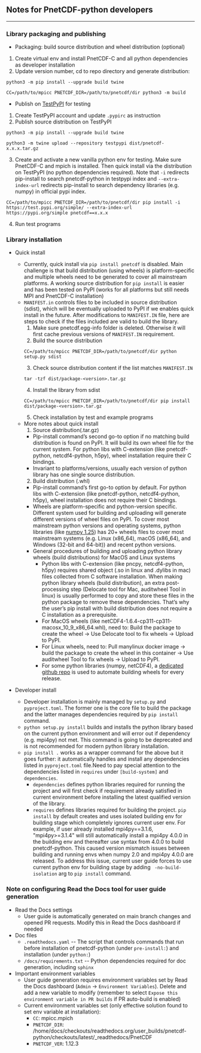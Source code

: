 ## Notes for PnetCDF-python developers
---
### Library packaging and publishing
 * Packaging: build source distribution and wheel distribution (optional)
  1. Create virtual env and install PnetCDF-C and all python dependencies as developer installation
  2. Update version number, cd to repo directory and generate distribution:
  ```
  python3 -m pip install --upgrade build twine
  ```
  ```
  CC=/path/to/mpicc PNETCDF_DIR=/path/to/pnetcdf/dir python3 -m build
  ```
 * Publish on [TestPyPI](https://packaging.python.org/en/latest/guides/using-testpypi/) for testing
 1. Create TestPyPI account and update `.pypirc` as instruction
 2. Publish source distribution on TestPyPI
 ```
 python3 -m pip install --upgrade build twine
 ```
 ```
 python3 -m twine upload --repository testpypi dist/pnetcdf-x.x.x.tar.gz
 ```
 3. Create and activate a new vanilla python env for testing. Make sure PnetCDF-C and mpich is installed. Then quick install via the distribution on TestPyPI (no python dependencies required). Note that `-i` redirects pip-install to search pnetcdf-python in testpypi index and `--extra-index-url` redirects pip-install to search dependency libraries (e.g. numpy) in official pypi index.
 ```
 CC=/path/to/mpicc PNETCDF_DIR=/path/to/pnetcdf/dir pip install -i https://test.pypi.org/simple/ --extra-index-url https://pypi.org/simple pnetcdf==x.x.x
 ```

 4. Run test programs


### Library installation
 * Quick install
   * Currently, quick install via `pip install pnetcdf` is disabled. Main challenge is that build distribution (using wheels) is platform-specific and multiple wheels need to be generated to cover all mainstream platforms. A working source distribution for `pip install` is easier and has been tested on PyPI (works for all platforms but still needs MPI and PnetCDF-C installation) 
   * `MANIFEST.in` controls files to be included in source distribution (sdist), which will be eventually uploaded to PyPI if we enables quick install in the future. After modifications to `MANIFEST.IN` file, here are steps to check if the files included are valid to build the library.
     1. Make sure pnetcdf.egg-info folder is deleted. Otherwise it will first cache previous versions of `MANIFEST.IN` requirement.
     2. Build the source distribution
     ```
     CC=/path/to/mpicc PNETCDF_DIR=/path/to/pnetcdf/dir python setup.py sdist
     ```
     3. Check source distribution content if the list matches `MANIFEST.IN`
     ```
     tar -tzf dist/package-<version>.tar.gz
     ```
     4. Install the library from sdist
     ```
     CC=/path/to/mpicc PNETCDF_DIR=/path/to/pnetcdf/dir pip install dist/package-<version>.tar.gz
     ```
     5. Check installation by test and example programs
   * More notes about quick install
     1. Source distribution(.tar.gz)
       * Pip-install command’s second go-to option if no matching build distribution is found on PyPI. It will build its own wheel file for the current system. For python libs with C-extension (like pnetcdf-python, netcdf4-python, h5py), wheel installation require their C bindings.
       * Invariant to platforms/versions, usually each version of python library has one single source distribution.
     2. Build distribution (.whl)
       * Pip-install command’s first go-to option by default. For python libs with C-extension (like pnetcdf-python, netcdf4-python, h5py), wheel installation does not require their C bindings. 
       * Wheels are platform-specific and python-version specific. Different system used for building and uploading will generate different versions of wheel files on PyPI. To cover most mainstream python versions and operating systems, python libraries (like [numpy 1.25](https://pypi.org/project/numpy/#files)) has 20+ wheels files to cover most mainstream systems (e.g. Linux (x86_64), macOS (x86_64), and Windows (32-bit and 64-bit)) and recent python versions.
       * General procedures of  building and uploading python library wheels (build distributions) for MacOS and Linux systems
         * Python libs with C-extension (like pncpy, netcdf4-python, h5py) requires shared object (.so in linux and .dylibs in mac) files collected from C software installation. When making python library wheels (build distribution), an extra post-processing step (Delocate tool for Mac, auditwheel Tool in linux) is usually performed to copy and store these files in the python package to remove these dependencies. That’s why the user’s pip install with build distribution does not require a C installation as a prerequisite.
         * For MacOS wheels (like netCDF4-1.6.4-cp311-cp311-macosx_10_9_x86_64.whl), need to: Build the package to create the wheel -> Use Delocate tool to fix wheels -> Upload to PyPI.
         * For Linux wheels, need to: Pull manylinux docker image -> build the package to create the wheel in this container -> Use auditwheel Tool to fix wheels -> Upload to PyPI.
         * For some python libraries (numpy, netCDF4), a [dedicated github repo](https://github.com/MacPython/netcdf4-python-wheels) is used to automate building wheels for every release.


  * Developer install
    * Developer installation is mainly managed by `setup.py` and `pyproject.toml`. The former one is the core file to build the package and the latter manages dependencies required by `pip install` command.
    * `python setup.py install` builds and installs the python library based on the current python environment and will error out if dependency (e.g. mpi4py) not met. This command is going to be deprecated and is not recommended for modern python library installation.
    * `pip install .` works as a wrapper command for the above but it goes further: it automatically handles and install any dependencies listed in `pyproject.toml` file.Need to pay special attention to the dependencies listed in `requires` under `[build-system]` and `dependencies`. 
      * `dependencies` defines python libraries required for running the project and will first check if requirement already satisfied in current environment before installing the latest qualified version of the library.
      * `requires` defines libraries required for building the project. `pip install` by default creates and uses isolated building env for building stage which completely ignores current user env. For example, if user already installed mpi4py==3.1.6, "mpi4py>=3.1.4" will still automatically install a mpi4py 4.0.0 in the building env and thereafter use syntax from 4.0.0 to build pnetcdf-python. This caused version mismatch issues between building and running envs when numpy 2.0 and mpi4py 4.0.0 are released. To address this issue, current user guide forces to use current python env for building stage by adding ` -no-build-isolation` arg to `pip install` command.


### Note on configuring Read the Docs tool for user guide generation
 * Read the Docs settings
   * User guide is automatically generated on main branch changes and opened PR requests. Modify this in Read the Docs dashboard if needed
 * Doc files
   * `.readthedocs.yaml` -- The script that controls commands that run before installation of pnetcdf-python (under `pre-install:`) and installation (under `python:`)
   * `/docs/requirements.txt` -- Python dependencies required for doc generation, including `sphinx`
 * Important environment variables
   * User guide generation requires environment variables set by Read the Docs dashboard (`Admin` -> `Environment Variables`). Delete and add a new variable to modify (remember to select `Expose this environment variable in PR builds` if PR auto-build is enabled)
   * Current environment variables set (only effective solution found to set env variable at installation):
     * `CC`: mpicc.mpich
     * `PNETCDF_DIR`: /home/docs/checkouts/readthedocs.org/user_builds/pnetcdf-python/checkouts/latest/_readthedocs/PnetCDF
     * `PNETCDF_VER`: 1.12.3